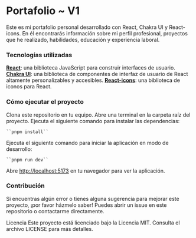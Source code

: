 # Portafolio ~ V1
Este es mi portafolio personal desarrollado con React, Chakra UI y React-icons. En él encontrarás información sobre mi perfil profesional, proyectos que he realizado, habilidades, educación y experiencia laboral.

### Tecnologías utilizadas
**[React](https://reactjs.org/ "React")**: una biblioteca JavaScript para construir interfaces de usuario.
**[Chakra UI](https://chakra-ui.com/docs/components "Chakra UI")**: una biblioteca de componentes de interfaz de usuario de React altamente personalizables y accesibles.
**[React-icons](https://react-icons.github.io/react-icons/search "React-icons")**: una biblioteca de iconos para React.
### Cómo ejecutar el proyecto
Clona este repositorio en tu equipo.
Abre una terminal en la carpeta raíz del proyecto.
Ejecuta el siguiente comando para instalar las dependencias:
    
	``pnpm install``
	
Ejecuta el siguiente comando para iniciar la aplicación en modo de desarrollo:
    
	``pnpm run dev``
	
Abre [http://localhost:5173](http://localhost:3000 "http://localhost:3000") en tu navegador para ver la aplicación.
### Contribución
Si encuentras algún error o tienes alguna sugerencia para mejorar este proyecto, ¡por favor házmelo saber! Puedes abrir un issue en este repositorio o contactarme directamente.

Licencia
Este proyecto está licenciado bajo la Licencia MIT. Consulta el archivo LICENSE para más detalles.
 
